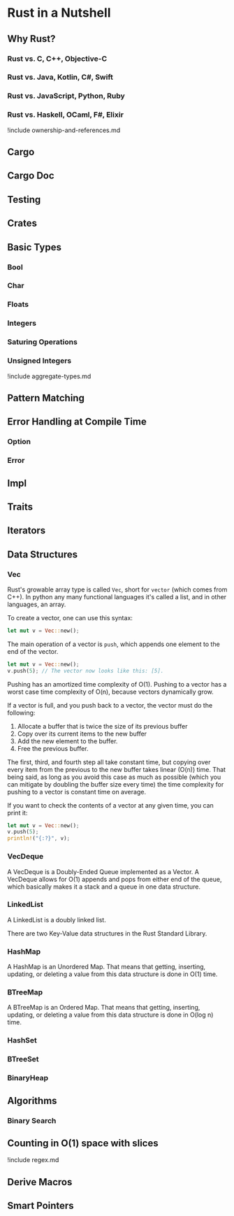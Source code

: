 # Rust in a Nutshell

## Why Rust?

### Rust vs. C, C++, Objective-C

### Rust vs. Java, Kotlin, C\#, Swift

### Rust vs. JavaScript, Python, Ruby

### Rust vs. Haskell, OCaml, F\#, Elixir

!include ownership-and-references.md

## Cargo

## Cargo Doc

## Testing

## Crates

## Basic Types

### Bool

### Char

### Floats

### Integers

### Saturing Operations

### Unsigned Integers

!include aggregate-types.md

## Pattern Matching

## Error Handling at Compile Time

### Option

### Error

## Impl

## Traits

## Iterators

## Data Structures

### Vec

Rust's growable array type is called `Vec`, short for `vector` (which
comes from C++). In python any many functional languages it's called a
list, and in other languages, an array.

To create a vector, one can use this syntax:

```rs
let mut v = Vec::new();
```

The main operation of a vector is `push`, which appends one element to
the end of the vector.

```rs
let mut v = Vec::new();
v.push(5); // The vector now looks like this: [5].
```

Pushing has an amortized time complexity of O(1). Pushing to a vector
has a worst case time complexity of O(n), because vectors dynamically
grow.

If a vector is full, and you push back to a vector, the vector must do
the following:

1. Allocate a buffer that is twice the size of its previous buffer
2. Copy over its current items to the new buffer
3. Add the new element to the buffer.
4. Free the previous buffer.

The first, third, and fourth step all take constant time, but copying
over every item from the previous to the new buffer takes linear (O(n))
time. That being said, as long as you avoid this case as much as
possible (which you can mitigate by doubling the buffer size every time)
the time complexity for pushing to a vector is constant time on average.

If you want to check the contents of a vector at any given time, you can
print it:

```rs
let mut v = Vec::new();
v.push(5);
println!("{:?}", v);
```

### VecDeque

A VecDeque is a Doubly-Ended Queue implemented as a Vector. A VecDeque
allows for O(1) appends and pops from either end of the queue, which
basically makes it a stack and a queue in one data structure.

### LinkedList

A LinkedList is a doubly linked list.

There are two Key-Value data structures in the Rust Standard Library.

### HashMap

A HashMap is an Unordered Map. That means that getting, inserting,
updating, or deleting a value from this data structure is done in O(1)
time.

### BTreeMap

A BTreeMap is an Ordered Map. That means that getting, inserting,
updating, or deleting a value from this data structure is done in O(log
n) time.

### HashSet

### BTreeSet

### BinaryHeap

## Algorithms

### Binary Search

## Counting in O(1) space with slices

!include regex.md

## Derive Macros

## Smart Pointers
